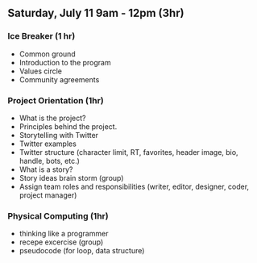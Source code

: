 ## Saturday, July 11 9am - 12pm (3hr)

### Ice Breaker (1 hr)
- Common ground
- Introduction to the program
- Values circle
- Community agreements

### Project Orientation (1hr)
- What is the project?
- Principles behind the project.
- Storytelling with Twitter
- Twitter examples
- Twitter structure (character limit, RT, favorites, header image, bio, handle, bots, etc.)
- What is a story?
- Story ideas brain storm (group)
- Assign team roles and responsibilities (writer, editor, designer, coder, project manager)

### Physical Computing (1hr)
- thinking like a programmer
- recepe excercise (group)
- pseudocode (for loop, data structure)

